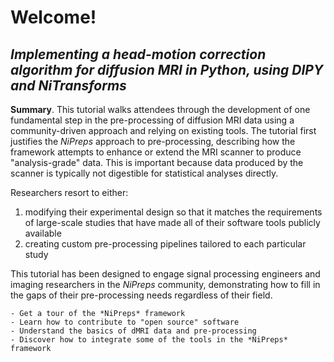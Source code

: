 # Welcome!

## *Implementing a head-motion correction algorithm for diffusion MRI in Python, using DIPY and NiTransforms*

**Summary**.
This tutorial walks attendees through the development of one fundamental step in the pre-processing of diffusion MRI data using a community-driven approach and relying on existing tools.
The tutorial first justifies the *NiPreps* approach to pre-processing, describing how the framework attempts to enhance or extend the MRI scanner to produce "analysis-grade" data.
This is important because data produced by the scanner is typically not digestible for statistical analyses directly.

Researchers resort to either:

1. modifying their experimental design so that it matches the requirements of large-scale studies that have made all of their software tools publicly available
1. creating custom pre-processing pipelines tailored to each particular study

This tutorial has been designed to engage signal processing engineers and imaging researchers in the *NiPreps* community, demonstrating how to fill in the gaps of their pre-processing needs regardless of their field.

```{admonition} Objectives
- Get a tour of the *NiPreps* framework
- Learn how to contribute to "open source" software
- Understand the basics of dMRI data and pre-processing
- Discover how to integrate some of the tools in the *NiPreps* framework
```
